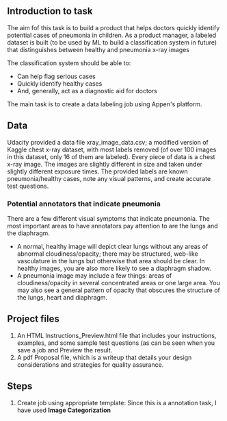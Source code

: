 ## Introduction to task
The aim fof this task is to build a product that helps doctors quickly identify potential cases of pneumonia in children. As a product manager, a labeled dataset is built (to be used by ML to build a classification system in future) that distinguishes between healthy and pneumonia x-ray images 

The classification system should be able to:
* Can help flag serious cases
* Quickly identify healthy cases
* And, generally, act as a diagnostic aid for doctors

The main task is to create a data labeling job using Appen's platform. 

## Data

Udacity provided a data file xray_image_data.csv; a modified version of Kaggle chest x-ray dataset, with most labels removed (of over 100 images in this dataset, only 16 of them are labeled). Every piece of data is a chest x-ray image. The images are slightly different in size and taken under slightly different exposure times. The provided labels are known pneumonia/healthy cases, note any visual patterns, and create accurate test questions.

### Potential annotators that indicate pneumonia
There are a few different visual symptoms that indicate pneumonia. The most important areas to have annotators pay attention to are the lungs and the diaphragm.

* A normal, healthy image will depict clear lungs without any areas of abnormal cloudiness/opacity; there may be structured, web-like vasculature in the lungs but otherwise that area should be clear. In healthy images, you are also more likely to see a diaphragm shadow.
* A pneumonia image may include a few things: areas of cloudiness/opacity in several concentrated areas or one large area. You may also see a general pattern of opacity that obscures the structure of the lungs, heart and diaphragm.

## Project files
1. An HTML Instructions_Preview.html file that includes your instructions, examples, and some sample test questions (as can be seen when you save a job and Preview the result.
2. A pdf Proposal file, which is a writeup that details your design considerations and strategies for quality assurance.

## Steps

1. Create job using appropriate template: Since this is a annotation task, I have used <Strong>Image Categorization</strong>
